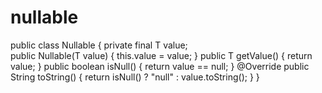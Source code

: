 # nullable
public class Nullable<T extends Number> { private final T value;     
public Nullable(T value) { this.value = value;     }
public T getValue() { return value;     }
public boolean isNull() { return value == null;     }
@Override public String toString() { return isNull() ? "null" : value.toString();     }
}
